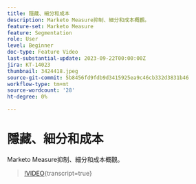 ```yaml
---
title: 隱藏、細分和成本
description: Marketo Measure抑制、細分和成本概觀。
feature-set: Marketo Measure
feature: Segmentation
role: User
level: Beginner
doc-type: Feature Video
last-substantial-update: 2023-09-22T00:00:00Z
jira: KT-14023
thumbnail: 3424418.jpeg
source-git-commit: 5b8456fd9fdb9d3415925ea9c46cb332d3831b46
workflow-type: tm+mt
source-wordcount: '28'
ht-degree: 0%

---
```



# 隱藏、細分和成本

Marketo Measure抑制、細分和成本概觀。

>[!VIDEO](https://video.tv.adobe.com/v/3424418/?learn=on){transcript=true}
